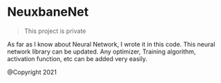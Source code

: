 # NeuxbaneNet

> This project is private

As far as I know about Neural Network, I wrote it in this code. This neural network library can be updated. Any optimizer, Training algorithm, activation function, etc can be added very easily.

@Copyright 2021
